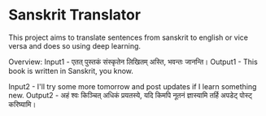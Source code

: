 # Sanskrit Translator

This project aims to translate sentences from sanskrit to english or vice versa and does so using deep learning.

Overview:
Input1 - एतत् पुस्तकं संस्कृतेन लिखितम् अस्ति, भवन्तः जानन्ति।
Output1 - This book is written in Sanskrit, you know.

Input2 - I'll try some more tomorrow and post updates if I learn something new.
Output2 - अहं श्वः किञ्चित् अधिकं प्रयतस्ये, यदि किमपि नूतनं ज्ञास्यामि तर्हि अपडेट् पोस्ट् करिष्यामि।

